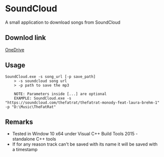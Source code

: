 # SoundCloud
A small application to download songs from SoundCloud

## Downlod link
[OneDrive](https://1drv.ms/u/s!AirMY7s72T8BvF7Sh6DnctdMwqwL)

## Usage
```
SoundCloud.exe -s song_url [-p save_path]
    > -s soundcloud song url
    > -p path to save the mp3

    NOTE: Parameters inside [...] are optional
    EXAMPLE: SoundCloud.exe -s "https://soundcloud.com/thefatrat/thefatrat-monody-feat-laura-brehm-1" -p "D:\Music\TheFatRat"
```

## Remarks
* Tested in Window 10 x64 under Visual C++ Build Tools 2015 - standalone C++ tools
* If for any reason track can't be saved with its name it will be saved with a timestamp
